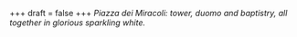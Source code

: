 
+++
draft = false
+++
_Piazza dei Miracoli: tower, duomo and baptistry, all together in glorious sparkling white._
